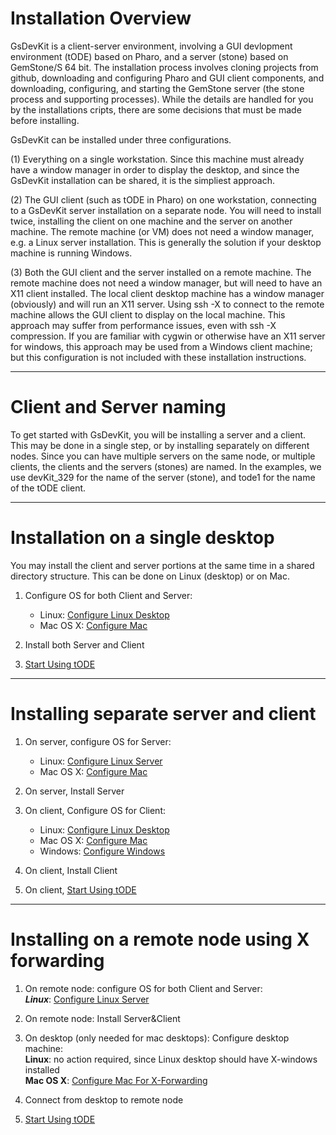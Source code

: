 # Installation Overview

GsDevKit is a client-server environment, involving a GUI devlopment environment (tODE) based on Pharo, and a server (stone) based on GemStone/S 64 bit.  The installation process involves cloning projects from github, downloading and configuring Pharo and GUI client components, and downloading, configuring, and starting the GemStone server (the stone process and supporting processes).  While the details are handled for you by the installations cripts, there are some decisions that  must be made  before installing.

GsDevKit can be installed under three configurations.

(1) Everything on a single workstation.  Since this machine must already have a window manager in order to display the desktop, and since the GsDevKit installation can be shared, it is the simpliest approach.

(2) The GUI client (such as tODE in Pharo) on one workstation, connecting to a GsDevKit server installation on a separate node.  You will need to install twice, installing the client on one machine and the server on another machine.  The remote machine (or VM) does not need a window manager, e.g. a Linux server installation.  This is generally the solution if your desktop machine is running Windows.

(3) Both the GUI client and the server installed on a remote machine.  The remote machine does not need a window manager, but will need to have an X11 client installed.  The local client desktop machine has a window manager (obviously) and will run an X11 server.  Using  ssh -X to connect to the remote machine allows the  GUI client to display on the local machine.  This approach may suffer from performance issues, even with ssh -X compression.  If you are familiar with cygwin or otherwise have an X11 server for windows,  this approach may be used from a Windows client machine; but this configuration is not included with these installation instructions. 

---
# Client and Server naming

To get started with GsDevKit, you will be installing a server and a client.  This may be done in a single step, or by installing separately on different nodes.  Since you can have multiple servers on the same node, or multiple clients, the clients and the servers (stones) are named.  In the examples, we use devKit_329 for the name of the server (stone), and tode1 for the name of the tODE client. 

---
# Installation on a single desktop
You may install the client and server portions at the same time in a shared directory structure.
This can be done on Linux (desktop) or on Mac.

   1. Configure OS for both Client and Server:
      * Linux: [Configure Linux Desktop][1]
      * Mac OS X: [Configure Mac][2]
   2. Install both Server and Client
   
   3. [Start Using tODE][10]

---
# Installing separate server and client
   1. On server, configure OS for Server:
      * Linux: [Configure Linux Server][3]
      * Mac OS X: [Configure Mac][4]
   2. On server, Install Server

   3. On client, Configure OS for Client:
      * Linux: [Configure Linux Desktop][5]
      * Mac OS X: [Configure Mac][6]
      * Windows: [Configure Windows][7]
   4. On client, Install Client
   
   5. On client, [Start Using tODE][10]
   
---
# Installing on a remote node using X forwarding
   1. On remote node: configure OS for both Client and Server:   
      ***Linux***: [Configure Linux Server][8]

   2. On remote node: Install Server&Client

   3. On desktop (only needed for mac desktops): Configure desktop machine:  
       **Linux**: no action required, since Linux desktop should have X-windows installed   
       **Mac OS X**: [Configure Mac For X-Forwarding][9]

   4. Connect from desktop to remote node 

   5. [Start Using tODE][10]
 
[1]:./configureOS.md#configure-linux-desktop-for-both-client-and-server
[2]:./configureOS.md#configure-mac-for-both-client-and-server
[3]:./configureOS.md#configure-linux-server-for-server
[4]:./configureOS.md#configure-mac-for-server
[5]:./configureOS.md#configure-linux-desktop-for-client
[6]:./configureOS.md#configure-mac-for-client
[7]:./configureOS.md#configure-windows-for-client
[8]:./configureOS.md#configure-linux-server-for-client-and-server
[9]:./configureOS.md#configure-mac-as-x-forwarding-client

[10]: ../gettingStartedWithTode.md
